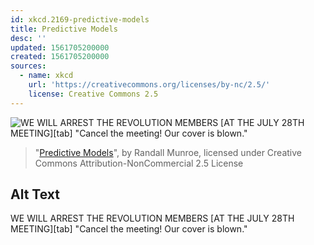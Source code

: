 ```yaml
---
id: xkcd.2169-predictive-models
title: Predictive Models
desc: ''
updated: 1561705200000
created: 1561705200000
sources:
  - name: xkcd
    url: 'https://creativecommons.org/licenses/by-nc/2.5/'
    license: Creative Commons 2.5
---
```

![WE WILL ARREST THE REVOLUTION MEMBERS \[AT THE JULY 28TH MEETING\][tab] "Cancel the meeting! Our cover is blown."](https://imgs.xkcd.com/comics/predictive_models.png)
> "[Predictive Models](https://xkcd.com/2169/)", by Randall Munroe, licensed under Creative Commons Attribution-NonCommercial 2.5 License

## Alt Text
WE WILL ARREST THE REVOLUTION MEMBERS \[AT THE JULY 28TH MEETING\][tab] "Cancel the meeting! Our cover is blown."
